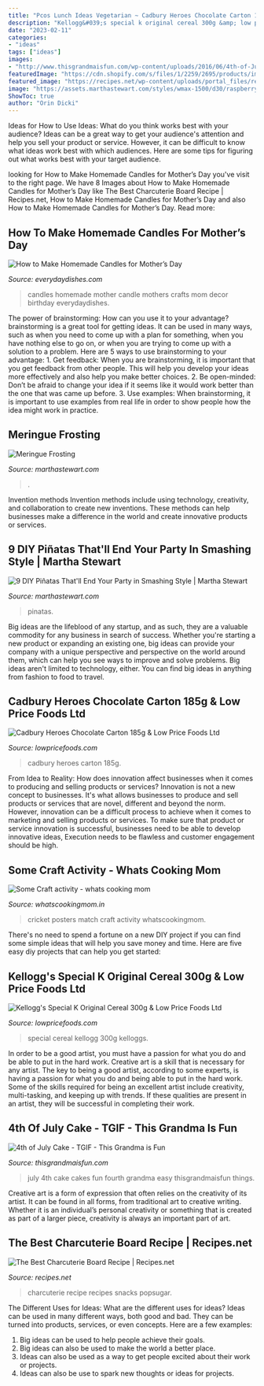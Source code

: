 ```yaml
---
title: "Pcos Lunch Ideas Vegetarian ~ Cadbury Heroes Chocolate Carton 185g &amp; Low Price Foods Ltd"
description: "Kellogg&#039;s special k original cereal 300g &amp; low price foods ltd"
date: "2023-02-11"
categories:
- "ideas"
tags: ["ideas"]
images:
- "http://www.thisgrandmaisfun.com/wp-content/uploads/2016/06/4th-of-July-Cake.jpg"
featuredImage: "https://cdn.shopify.com/s/files/1/2259/2695/products/image_8c277637-50a5-4b3a-8637-b3a13675fe74_1024x1024.jpg?v=1571609458"
featured_image: "https://recipes.net/wp-content/uploads/portal_files/recipes_net_posts/2020-12/charcuterie-board-recipe.jpeg"
image: "https://assets.marthastewart.com/styles/wmax-1500/d30/raspberry-white-cake-mld108100/raspberry-white-cake-mld108100_sq.jpg?itok=6QXN3p1c"
ShowToc: true
author: "Orin Dicki"
---
```



Ideas for How to Use Ideas: What do you think works best with your audience?
Ideas can be a great way to get your audience's attention and help you sell your product or service. However, it can be difficult to know what ideas work best with which audiences. Here are some tips for figuring out what works best with your target audience.

	

		
looking for How to Make Homemade Candles for Mother’s Day you've visit to the right page. We have 8 Images about How to Make Homemade Candles for Mother’s Day like The Best Charcuterie Board Recipe | Recipes.net, How to Make Homemade Candles for Mother’s Day and also How to Make Homemade Candles for Mother’s Day. Read more:
		
    
## How To Make Homemade Candles For Mother’s Day

<img loading=lazy src="https://everydaydishes.com/wp-content/uploads/2015/01/homemade-candles-mothers-day-everydaydishes_com-H.jpg" onerror="this.onerror=null;this.src='https://tse1.mm.bing.net/th?id=OIP.42jNkxvneIZCaaE6CcqZhgHaE3&amp;pid=15.1';" alt="How to Make Homemade Candles for Mother’s Day">

_Source: everydaydishes.com_

>candles homemade mother candle mothers crafts mom decor birthday everydaydishes. 

	

The power of brainstorming: How can you use it to your advantage?
brainstorming is a great tool for getting ideas. It can be used in many ways, such as when you need to come up with a plan for something, when you have nothing else to go on, or when you are trying to come up with a solution to a problem. Here are 5 ways to use brainstorming to your advantage: 1. Get feedback: When you are brainstorming, it is important that you get feedback from other people. This will help you develop your ideas more effectively and also help you make better choices. 2. Be open-minded: Don’t be afraid to change your idea if it seems like it would work better than the one that was came up before. 3. Use examples: When brainstorming, it is important to use examples from real life in order to show people how the idea might work in practice. 
    
## Meringue Frosting

<img loading=lazy src="https://assets.marthastewart.com/styles/wmax-1500/d30/raspberry-white-cake-mld108100/raspberry-white-cake-mld108100_sq.jpg?itok=6QXN3p1c" onerror="this.onerror=null;this.src='https://tse1.mm.bing.net/th?id=OIP.XvNpgsaeI9Gk2ubXIrCmSgHaHa&amp;pid=15.1';" alt="Meringue Frosting">

_Source: marthastewart.com_

>. 

	

Invention methods
Invention methods include using technology, creativity, and collaboration to create new inventions. These methods can help businesses make a difference in the world and create innovative products or services.

    
## 9 DIY Piñatas That&#039;ll End Your Party In Smashing Style | Martha Stewart

<img loading=lazy src="https://assets.marthastewart.com/styles/wmax-1500/d13/chili-pinatas/chili-pinatas_horiz.jpg?itok=z5q7cH5X" onerror="this.onerror=null;this.src='https://tse2.mm.bing.net/th?id=OIP.mHwRNDtwtSXCMPihk-xdBQHaEK&amp;pid=15.1';" alt="9 DIY Piñatas That&#039;ll End Your Party in Smashing Style | Martha Stewart">

_Source: marthastewart.com_

>pinatas. 

	

Big ideas are the lifeblood of any startup, and as such, they are a valuable commodity for any business in search of success. Whether you're starting a new product or expanding an existing one, big ideas can provide your company with a unique perspective and perspective on the world around them, which can help you see ways to improve and solve problems. Big ideas aren't limited to technology, either. You can find big ideas in anything from fashion to food to travel.

    
## Cadbury Heroes Chocolate Carton 185g &amp; Low Price Foods Ltd

<img loading=lazy src="https://cdn.shopify.com/s/files/1/2259/2695/products/image_8c277637-50a5-4b3a-8637-b3a13675fe74_1024x1024.jpg?v=1571609458" onerror="this.onerror=null;this.src='https://tse2.mm.bing.net/th?id=OIP.6ciwubkM04bN9AU4iQ7ibwHaJ4&amp;pid=15.1';" alt="Cadbury Heroes Chocolate Carton 185g &amp; Low Price Foods Ltd">

_Source: lowpricefoods.com_

>cadbury heroes carton 185g. 

	

From Idea to Reality: How does innovation affect businesses when it comes to producing and selling products or services?
Innovation is not a new concept to businesses. It's what allows businesses to produce and sell products or services that are novel, different and beyond the norm. However, innovation can be a difficult process to achieve when it comes to marketing and selling products or services. To make sure that product or service innovation is successful, businesses need to be able to develop innovative ideas, Execution needs to be flawless and customer engagement should be high.

    
## Some Craft Activity - Whats Cooking Mom

<img loading=lazy src="http://whatscookingmom.in/wp-content/uploads/2013/04/posters-for-cricket-match-2.jpg" onerror="this.onerror=null;this.src='https://tse1.mm.bing.net/th?id=OIP.wjUAJnmcSsodOBmC2RE-WQHaFQ&amp;pid=15.1';" alt="Some Craft activity - whats cooking mom">

_Source: whatscookingmom.in_

>cricket posters match craft activity whatscookingmom. 

	

There's no need to spend a fortune on a new DIY project if you can find some simple ideas that will help you save money and time. Here are five easy diy projects that can help you get started: 

    
## Kellogg&#039;s Special K Original Cereal 300g &amp; Low Price Foods Ltd

<img loading=lazy src="http://cdn.shopify.com/s/files/1/2259/2695/products/image_19df9b7f-5ee4-4122-8c55-c53ca9cad829_1024x1024.jpg?v=1571609448" onerror="this.onerror=null;this.src='https://tse3.mm.bing.net/th?id=OIP.so1g00kCf6qvQlBVWHsybAHaJ4&amp;pid=15.1';" alt="Kellogg&#039;s Special K Original Cereal 300g &amp; Low Price Foods Ltd">

_Source: lowpricefoods.com_

>special cereal kellogg 300g kelloggs. 

	

In order to be a good artist, you must have a passion for what you do and be able to put in the hard work.
Creative art is a skill that is necessary for any artist. The key to being a good artist, according to some experts, is having a passion for what you do and being able to put in the hard work. Some of the skills required for being an excellent artist include creativity, multi-tasking, and keeping up with trends. If these qualities are present in an artist, they will be successful in completing their work.

    
## 4th Of July Cake - TGIF - This Grandma Is Fun

<img loading=lazy src="http://www.thisgrandmaisfun.com/wp-content/uploads/2016/06/4th-of-July-Cake.jpg" onerror="this.onerror=null;this.src='https://tse1.mm.bing.net/th?id=OIP.0MABCgfKVY2zqLe53Q9idQHaLH&amp;pid=15.1';" alt="4th of July Cake - TGIF - This Grandma is Fun">

_Source: thisgrandmaisfun.com_

>july 4th cake cakes fun fourth grandma easy thisgrandmaisfun things. 

	

Creative art is a form of expression that often relies on the creativity of its artist. It can be found in all forms, from traditional art to creative writing. Whether it is an individual’s personal creativity or something that is created as part of a larger piece, creativity is always an important part of art.

    
## The Best Charcuterie Board Recipe | Recipes.net

<img loading=lazy src="https://recipes.net/wp-content/uploads/portal_files/recipes_net_posts/2020-12/charcuterie-board-recipe.jpeg" onerror="this.onerror=null;this.src='https://tse1.mm.bing.net/th?id=OIP.SNXLoGduF7W1SiuAjAYALwHaLH&amp;pid=15.1';" alt="The Best Charcuterie Board Recipe | Recipes.net">

_Source: recipes.net_

>charcuterie recipe recipes snacks popsugar. 

	

The Different Uses for Ideas: What are the different uses for ideas?
Ideas can be used in many different ways, both good and bad. They can be turned into products, services, or even concepts. Here are a few examples:
1. Big ideas can be used to help people achieve their goals. 
2. Big ideas can also be used to make the world a better place. 
3. Ideas can also be used as a way to get people excited about their work or projects. 
4. Ideas can also be use to spark new thoughts or ideas for projects.

